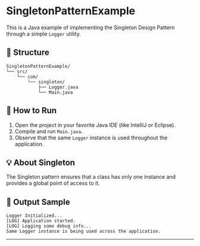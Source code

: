 # SingletonPatternExample

This is a Java example of implementing the Singleton Design Pattern through a simple `Logger` utility.

## 🔧 Structure

```
SingletonPatternExample/
└── src/
    └── com/
        └── singleton/
            ├── Logger.java
            └── Main.java
```

## 🚀 How to Run

1. Open the project in your favorite Java IDE (like IntelliJ or Eclipse).
2. Compile and run `Main.java`.
3. Observe that the same `Logger` instance is used throughout the application.

## 💡 About Singleton

The Singleton pattern ensures that a class has only one instance and provides a global point of access to it.

## 📌 Output Sample

```
Logger Initialized...
[LOG] Application started.
[LOG] Logging some debug info...
Same Logger instance is being used across the application.
```

---

